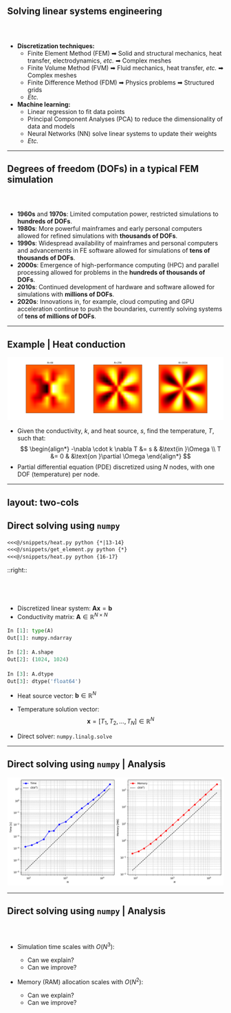 ## Solving linear systems engineering

### &nbsp;

<v-clicks at=0>

- **Discretization techniques:**
    -   Finite Element Method (FEM) ➡ Solid and structural mechanics, heat transfer, electrodynamics, *etc.* ➡ Complex meshes
    -   Finite Volume Method (FVM) ➡ Fluid mechanics, heat transfer, *etc.* ➡ Complex meshes
    -   Finite Difference Method (FDM) ➡ Physics problems ➡ Structured grids
    - *Etc.*
- **Machine learning:**
    - Linear regression to fit data points
    - Principal Component Analyses (PCA) to reduce the dimensionality of data and models
    - Neural Networks (NN) solve linear systems to update their weights
    - *Etc.*

</v-clicks>

---

## Degrees of freedom (DOFs) in a typical FEM simulation

### &nbsp;

<v-clicks at=0>

- **1960s** and **1970s**: Limited computation power, restricted simulations to **hundreds of DOFs**. 
- **1980s**: More powerful mainframes and early personal computers allowed for refined simulations with **thousands of DOFs**.
- **1990s**: Widespread availability of mainframes and personal computers and advancements in FE software allowed for simulations of **tens of thousands of DOFs**.
- **2000s**: Emergence of high-performance computing (HPC) and parallel processing allowed for problems in the **hundreds of thousands of DOFs**.
- **2010s**: Continued development of hardware and software allowed for simulations with **millions of DOFs**.
- **2020s**: Innovations in, for example, cloud computing and GPU acceleration continue to push the boundaries, currently solving systems of **tens of millions of DOFs**.

</v-clicks>

---

## Example | Heat conduction

![Heat conduction](/images/Flower.png)

- Given the conductivity, $k$, and heat source, $s$, find the temperature, $T$, such that:
$$
\begin{align*}
-\nabla \cdot k \nabla T &= s & &\text{in }\Omega \\
T &= 0 & &\text{on }\partial \Omega
\end{align*}
$$
- Partial differential equation (PDE) discretized using $N$ nodes, with one DOF (temperature) per node.

---
layout: two-cols
---

## Direct solving using `numpy`

````md magic-move
<<<@/snippets/heat.py python {*|13-14}
<<<@/snippets/get_element.py python {*}
<<<@/snippets/heat.py python {16-17}
````

::right::

## &nbsp;

- Discretized linear system: $\mathbf{A}\mathbf{x} = \mathbf{b}$
- Conductivity matrix: $\mathbf{A} \in \mathbb{R}^{N\times N}$
```py {*}{lines: false}
In [1]: type(A)
Out[1]: numpy.ndarray

In [2]: A.shape
Out[2]: (1024, 1024)

In [3]: A.dtype
Out[3]: dtype('float64')
```

- Heat source vector: $\mathbf{b} \in \mathbb{R}^{N}$

<v-click at=3>

- Temperature solution vector: 
$$\mathbf{x} = [T_1, T_2, \ldots, T_N] \in \mathbb{R}^N$$

- Direct solver: `numpy.linalg.solve` 

</v-click>

---

## Direct solving using `numpy` | Analysis

![Numpy](/images/Direct_scaling.png)

---

## Direct solving using `numpy` | Analysis

### &nbsp;

- Simulation time scales with $O(N^3)$:
    - Can we explain?
    - Can we improve?

- Memory (RAM) allocation scales with $O(N^2)$:
    - Can we explain?
    - Can we improve?